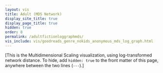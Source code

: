 ```yaml
---
layout: vis
title: Adult (MDS Network)
display_site_title: true
display_page_title: true
hidden: true
order: 8
permalink: /adultfictionloggraphmds/
vis_include: vis/goodreads_genre_nokids_anonymous_mds_log_graph.html
---
```


[This is the Multidimensional Scaling visualization, using log-transformed
network distance.
To hide, add `hidden: true` to the front matter of this page,
anywhere between the two lines (`---`).]
